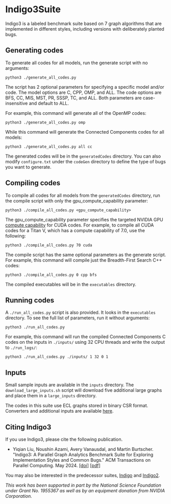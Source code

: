 # Indigo3Suite

Indigo3 is a labeled benchmark suite based on 7 graph algorithms that are implemented in different styles, including versions with deliberately planted bugs.

## Generating codes

To generate all codes for all models, run the generate script with no arguments:

    python3 ./generate_all_codes.py

The script has 2 optional parameters for specifying a specific model and/or code. The model options are C, CPP, OMP, and ALL. The code options are BFS, CC, MIS, MST, PR, SSSP, TC, and ALL. Both parameters are case-insensitive and default to ALL.

For example, this command will generate all of the OpenMP codes:

    python3 ./generate_all_codes.py omp
    
While this command will generate the Connected Components codes for all models:

    python3 ./generate_all_codes.py all cc

The generated codes will be in the `generatedCodes` directory. You can also modify `configure.txt` under the `codeGen` directory to define the type of bugs you want to generate.

## Compiling codes

To compile all codes for all models from the `generatedCodes` directory, run the compile script with only the gpu_compute_capability parameter:

    python3 ./compile_all_codes.py <gpu_compute_capability>
    
The gpu_compute_capability parameter specifies the targeted NVIDIA GPU [compute capability](https://developer.nvidia.com/cuda-gpus) for CUDA codes. For example, to compile all CUDA codes for a Titan V, which has a compute capability of 7.0, use the following:

    python3 ./compile_all_codes.py 70 cuda

The compile script has the same optional parameters as the generate script. For example, this command will compile just the Breadth-First Search C++ codes:

    python3 ./compile_all_codes.py 0 cpp bfs

The compiled executables will be in the `executables` directory.

## Running codes

A `./run_all_codes.py` script is also provided. It looks in the `executables` directory. To see the full list of parameters, run it without arguments:

    python3 ./run_all_codes.py
    
For example, this command will run the compiled Connected Components C codes on the inputs in `./inputs/` using 32 CPU threads and write the output to `./run_logs/`:

    python3 ./run_all_codes.py ./inputs/ 1 32 0 1

## Inputs

Small sample inputs are available in the `inputs` directory. The `download_large_inputs.sh` script will download five additional large graphs and place them in a `large_inputs` directory.

The codes in this suite use ECL graphs stored in binary CSR format. Converters and additional inputs are available [here](https://userweb.cs.txstate.edu/~burtscher/research/ECLgraph/).

## Citing Indigo3

If you use Indigo3, please cite the following publication.

* Yiqian Liu, Noushin Azami, Avery Vanausdal, and Martin Burtscher. "Indigo3: A Parallel Graph Analytics Benchmark Suite for Exploring Implementation Styles and Common Bugs." ACM Transactions on Parallel Computing. May 2024.
[[doi]](https://doi.org/10.1145/3665251)
[[pdf]](https://userweb.cs.txstate.edu/~burtscher/papers/topc24.pdf)

You may also be interested in the predecessor suites, [Indigo](https://cs.txstate.edu/~burtscher/research/IndigoSuite/) and [Indigo2](https://cs.txstate.edu/~burtscher/research/Indigo2Suite/).

*This work has been supported in part by the National Science Foundation under Grant No. 1955367 as well as by an equipment donation from NVIDIA Corporation.*
